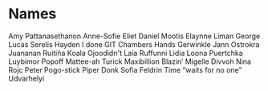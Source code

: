 # Names

Amy Pattanasethanon
Anne-Sofie Eliet
Daniel Mootis
Elaynne Liman
George Lucas Serelis
Hayden I done GIT Chambers
Hands Gerwinkle
Jann Ostrokra
Juananan Ruitiña
Koala Ojoodidn't
Laia Ruffunni
Lidia Loona Puertchka
Luybimor Popoff
Mattee-ah Turick
Maxibillion Blazin’
Migelle Divvoh
Nina Rojc
Peter Pogo-stick
Piper Donk
Sofia Feldrin
Time “waits for no one” Udvarhelyi
